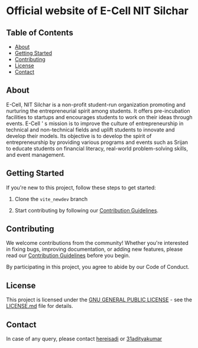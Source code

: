 # Official website of E-Cell NIT Silchar
## Table of Contents

- [About](#about)
- [Getting Started](#getting-started)
- [Contributing](#contributing)
- [License](#license)
- [Contact](#contact)

## About

E-Cell, NIT Silchar is a non-profit student-run organization promoting and nurturing the entrepreneurial spirit among students. It offers pre-incubation facilities to startups and encourages students to work on their ideas through events. E-Cell ' s mission is to improve the culture of entrepreneurship in technical and non-technical fields and uplift students to innovate and develop their models. Its objective is to develop the spirit of entrepreneurship by providing various programs and events such as Srijan to educate students on financial literacy, real-world problem-solving skills, and event management.
## Getting Started

If you're new to this project, follow these steps to get started:

1. Clone the `vite_newdev` branch
  


2. Start contributing by following our [Contribution Guidelines](https://github.com/Ecell-NITS/e-cell-website-22/blob/vite_newdev/CONTRIBUTING.md).

## Contributing

We welcome contributions from the community! Whether you're interested in fixing bugs, improving documentation, or adding new features, please read our [Contribution Guidelines](https://github.com/Ecell-NITS/e-cell-website-22/blob/vite_newdev/CONTRIBUTING.md) before you begin.

By participating in this project, you agree to abide by our Code of Conduct.

## License

This project is licensed under the [GNU GENERAL PUBLIC LICENSE](https://github.com/Ecell-NITS/e-cell-website-22/blob/vite_newdev/LICENSE) - see the [LICENSE.md](https://github.com/Ecell-NITS/e-cell-website-22/blob/vite_newdev/LICENSE) file for details.

## Contact
In case of any query, please contact [hereisadi](https://github.com/hereisadi) or [31adityakumar](https://github.com/31adityakumar)
